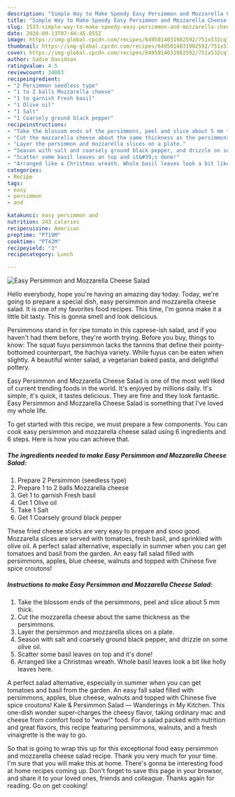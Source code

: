 ```yaml
---
description: "Simple Way to Make Speedy Easy Persimmon and Mozzarella Cheese Salad"
title: "Simple Way to Make Speedy Easy Persimmon and Mozzarella Cheese Salad"
slug: 1533-simple-way-to-make-speedy-easy-persimmon-and-mozzarella-cheese-salad
date: 2020-09-13T07:44:45.855Z
image: https://img-global.cpcdn.com/recipes/6495014031982592/751x532cq70/easy-persimmon-and-mozzarella-cheese-salad-recipe-main-photo.jpg
thumbnail: https://img-global.cpcdn.com/recipes/6495014031982592/751x532cq70/easy-persimmon-and-mozzarella-cheese-salad-recipe-main-photo.jpg
cover: https://img-global.cpcdn.com/recipes/6495014031982592/751x532cq70/easy-persimmon-and-mozzarella-cheese-salad-recipe-main-photo.jpg
author: Sadie Davidson
ratingvalue: 4.5
reviewcount: 34803
recipeingredient:
- "2 Persimmon seedless type"
- "1 to 2 balls Mozzarella cheese"
- "1 to garnish Fresh basil"
- "1 Olive oil"
- "1 Salt"
- "1 Coarsely ground black pepper"
recipeinstructions:
- "Take the blossom ends of the persimmons, peel and slice about 5 mm thick."
- "Cut the mozzarella cheese about the same thickness as the persimmons."
- "Layer the persimmon and mozzarella slices on a plate."
- "Season with salt and coarsely ground black pepper, and drizzle on some olive oil."
- "Scatter some basil leaves on top and it&#39;s done!"
- "Arranged like a Christmas wreath. Whole basil leaves look a bit like holly leaves here."
categories:
- Recipe
tags:
- easy
- persimmon
- and

katakunci: easy persimmon and 
nutrition: 243 calories
recipecuisine: American
preptime: "PT19M"
cooktime: "PT42M"
recipeyield: "3"
recipecategory: Lunch

---
```



![Easy Persimmon and Mozzarella Cheese Salad](https://img-global.cpcdn.com/recipes/6495014031982592/751x532cq70/easy-persimmon-and-mozzarella-cheese-salad-recipe-main-photo.jpg)

Hello everybody, hope you're having an amazing day today. Today, we're going to prepare a special dish, easy persimmon and mozzarella cheese salad. It is one of my favorites food recipes. This time, I'm gonna make it a little bit tasty. This is gonna smell and look delicious.

Persimmons stand in for ripe tomato in this caprese-ish salad, and if you haven&#39;t had them before, they&#39;re worth trying. Before you buy, things to know: The squat fuyu persimmon lacks the tannins that define their pointy-bottomed counterpart, the hachiya variety. While fuyus can be eaten when slightly. A beautiful winter salad, a vegetarian baked pasta, and delightful pottery.

Easy Persimmon and Mozzarella Cheese Salad is one of the most well liked of current trending foods in the world. It's enjoyed by millions daily. It's simple, it's quick, it tastes delicious. They are fine and they look fantastic. Easy Persimmon and Mozzarella Cheese Salad is something that I've loved my whole life.


To get started with this recipe, we must prepare a few components. You can cook easy persimmon and mozzarella cheese salad using 6 ingredients and 6 steps. Here is how you can achieve that.

<!--inarticleads1-->

##### The ingredients needed to make Easy Persimmon and Mozzarella Cheese Salad:

1. Prepare 2 Persimmon (seedless type)
1. Prepare 1 to 2 balls Mozzarella cheese
1. Get 1 to garnish Fresh basil
1. Get 1 Olive oil
1. Take 1 Salt
1. Get 1 Coarsely ground black pepper


These fried cheese sticks are very easy to prepare and sooo good. Mozzarella slices are served with tomatoes, fresh basil, and sprinkled with olive oil. A perfect salad alternative, especially in summer when you can get tomatoes and basil from the garden. An easy fall salad filled with persimmons, apples, blue cheese, walnuts and topped with Chinese five spice croutons! 

<!--inarticleads2-->

##### Instructions to make Easy Persimmon and Mozzarella Cheese Salad:

1. Take the blossom ends of the persimmons, peel and slice about 5 mm thick.
1. Cut the mozzarella cheese about the same thickness as the persimmons.
1. Layer the persimmon and mozzarella slices on a plate.
1. Season with salt and coarsely ground black pepper, and drizzle on some olive oil.
1. Scatter some basil leaves on top and it&#39;s done!
1. Arranged like a Christmas wreath. Whole basil leaves look a bit like holly leaves here.


A perfect salad alternative, especially in summer when you can get tomatoes and basil from the garden. An easy fall salad filled with persimmons, apples, blue cheese, walnuts and topped with Chinese five spice croutons! Kale &amp; Persimmon Salad — Wanderings in My Kitchen. This one-dish wonder super-charges the cheesy flavor, taking ordinary mac and cheese from comfort food to &#34;wow!&#34; food. For a salad packed with nutrition and great flavors, this recipe featuring persimmons, walnuts, and a fresh vinaigrette is the way to go. 

So that is going to wrap this up for this exceptional food easy persimmon and mozzarella cheese salad recipe. Thank you very much for your time. I'm sure that you will make this at home. There's gonna be interesting food at home recipes coming up. Don't forget to save this page in your browser, and share it to your loved ones, friends and colleague. Thanks again for reading. Go on get cooking!
